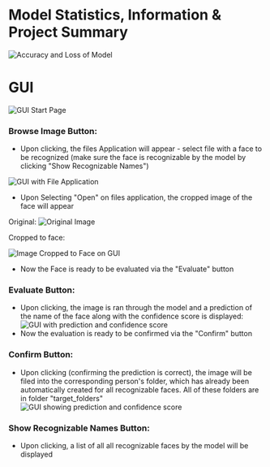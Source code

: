 # Model Statistics, Information & Project Summary
![Accuracy and Loss of Model](https://github.com/kcoats4024/Facial-Detection-and-Recognition/assets/112397460/b453a31c-6590-4f48-b676-032816770375)

# GUI

![GUI Start Page](https://github.com/kcoats4024/Facial-Detection-and-Recognition/assets/112397460/4412c0f0-4575-45ba-9eef-bf64548d3862)

### Browse Image Button:
- Upon clicking, the files Application will appear - select file with a face to be recognized (make sure the face is recognizable by the model by clicking "Show Recognizable Names")

![GUI with File Application](https://github.com/kcoats4024/Facial-Detection-and-Recognition/assets/112397460/21b5c698-c474-4182-86fb-1964d67aa377)
- Upon Selecting "Open" on files application, the cropped image of the face will appear

Original:
![Original Image](https://github.com/kcoats4024/Facial-Detection-and-Recognition/assets/112397460/0d02466e-e798-4ddc-bc29-0c9fd0fe1241)

Cropped to face:

![Image Cropped to Face on GUI](https://github.com/kcoats4024/Facial-Detection-and-Recognition/assets/112397460/ea7c5e02-a108-41be-a285-0ac9c0278996)

- Now the Face is ready to be evaluated via the "Evaluate" button

### Evaluate Button:
- Upon clicking, the image is ran through the model and a prediction of the name of the face along with the confidence score is displayed:
![GUI with prediction and confidence score](https://github.com/kcoats4024/Facial-Detection-and-Recognition/assets/112397460/5dc193a2-f71a-4037-b601-60084f101fa5)
- Now the evaluation is ready to be confirmed via the "Confirm" button

### Confirm Button:
- Upon clicking (confirming the prediction is correct), the image will be filed into the corresponding person's folder, which has already been automatically created for all recognizable faces. All of these folders are in folder "target_folders"
![GUI showing prediction and confidence score](https://github.com/kcoats4024/Facial-Detection-and-Recognition/assets/112397460/420fb032-3832-4d97-841b-9200ee7d2bc5)

### Show Recognizable Names Button:
- Upon clicking, a list of all all recognizable faces by the model will be displayed
